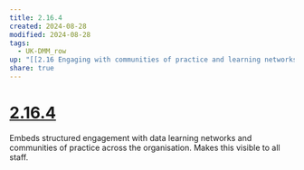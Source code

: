 ```yaml
---
title: 2.16.4
created: 2024-08-28
modified: 2024-08-28
tags:
  - UK-DMM_row
up: "[[2.16 Engaging with communities of practice and learning networks to develop data skills]]"
share: true
---
```

# [2.16.4](2.16.4.md)

Embeds structured engagement with data learning networks and communities of practice across the organisation. Makes this visible to all staff.
